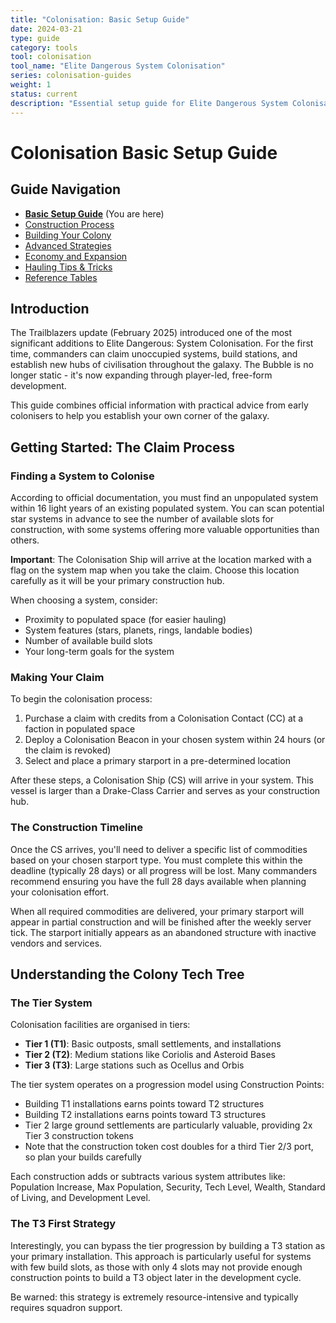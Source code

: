 ```yaml
---
title: "Colonisation: Basic Setup Guide"
date: 2024-03-21
type: guide
category: tools
tool: colonisation
tool_name: "Elite Dangerous System Colonisation"
series: colonisation-guides
weight: 1
status: current
description: "Essential setup guide for Elite Dangerous System Colonisation"
---
```


# Colonisation Basic Setup Guide

## Guide Navigation
- **[Basic Setup Guide](/guides/colonisation-basics/)** (You are here)
- [Construction Process](/guides/colonisation-construction/)
- [Building Your Colony](/guides/colonisation-building/)
- [Advanced Strategies](/guides/colonisation-advanced/)
- [Economy and Expansion](/guides/colonisation-economy/)
- [Hauling Tips & Tricks](/guides/colonisation-tips/)
- [Reference Tables](/guides/colonisation-reference/)

## Introduction

The Trailblazers update (February 2025) introduced one of the most significant additions to Elite Dangerous: System Colonisation. For the first time, commanders can claim unoccupied systems, build stations, and establish new hubs of civilisation throughout the galaxy. The Bubble is no longer static - it's now expanding through player-led, free-form development.

This guide combines official information with practical advice from early colonisers to help you establish your own corner of the galaxy.

## Getting Started: The Claim Process

### Finding a System to Colonise

According to official documentation, you must find an unpopulated system within 16 light years of an existing populated system. You can scan potential star systems in advance to see the number of available slots for construction, with some systems offering more valuable opportunities than others.

**Important**: The Colonisation Ship will arrive at the location marked with a flag on the system map when you take the claim. Choose this location carefully as it will be your primary construction hub.

When choosing a system, consider:
- Proximity to populated space (for easier hauling)
- System features (stars, planets, rings, landable bodies)
- Number of available build slots
- Your long-term goals for the system

### Making Your Claim

To begin the colonisation process:
1. Purchase a claim with credits from a Colonisation Contact (CC) at a faction in populated space
2. Deploy a Colonisation Beacon in your chosen system within 24 hours (or the claim is revoked)
3. Select and place a primary starport in a pre-determined location

After these steps, a Colonisation Ship (CS) will arrive in your system. This vessel is larger than a Drake-Class Carrier and serves as your construction hub.

### The Construction Timeline

Once the CS arrives, you'll need to deliver a specific list of commodities based on your chosen starport type. You must complete this within the deadline (typically 28 days) or all progress will be lost. Many commanders recommend ensuring you have the full 28 days available when planning your colonisation effort.

When all required commodities are delivered, your primary starport will appear in partial construction and will be finished after the weekly server tick. The starport initially appears as an abandoned structure with inactive vendors and services.

## Understanding the Colony Tech Tree

### The Tier System

Colonisation facilities are organised in tiers:

- **Tier 1 (T1)**: Basic outposts, small settlements, and installations
- **Tier 2 (T2)**: Medium stations like Coriolis and Asteroid Bases
- **Tier 3 (T3)**: Large stations such as Ocellus and Orbis

The tier system operates on a progression model using Construction Points:
- Building T1 installations earns points toward T2 structures
- Building T2 installations earns points toward T3 structures
- Tier 2 large ground settlements are particularly valuable, providing 2x Tier 3 construction tokens
- Note that the construction token cost doubles for a third Tier 2/3 port, so plan your builds carefully

Each construction adds or subtracts various system attributes like: Population Increase, Max Population, Security, Tech Level, Wealth, Standard of Living, and Development Level.

### The T3 First Strategy

Interestingly, you can bypass the tier progression by building a T3 station as your primary installation. This approach is particularly useful for systems with few build slots, as those with only 4 slots may not provide enough construction points to build a T3 object later in the development cycle.

Be warned: this strategy is extremely resource-intensive and typically requires squadron support.
